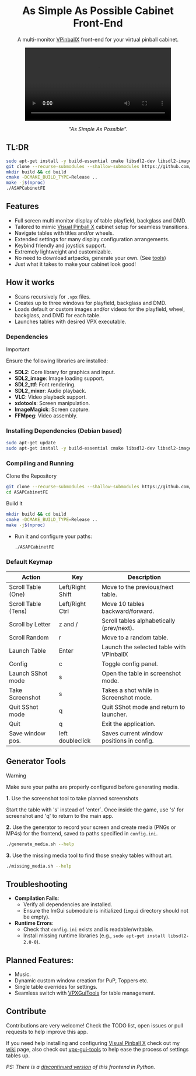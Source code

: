 <h1 align="center">As Simple As Possible Cabinet Front-End</h1>

<p align="center">A multi-monitor <a href="https://github.com/vpinball/vpinball">VPinballX</a> front-end for your virtual pinball cabinet.</p>

<div align="center">
  <video src="https://github.com/user-attachments/assets/019e4170-94f2-464c-9209-4754ba87a029" width="400" />
</div>

<p align="center"><i>"As Simple As Possible".</i></p>

## TL:DR
```sh
sudo apt-get install -y build-essential cmake libsdl2-dev libsdl2-image-dev libsdl2-ttf-dev libsdl2-mixer-dev libvlc-dev xdotools imagemagick ffmpeg
git clone --recurse-submodules --shallow-submodules https://github.com/surtarso/ASAPCabinetFE.git && cd ASAPCabinetFE
mkdir build && cd build
cmake -DCMAKE_BUILD_TYPE=Release ..
make -j$(nproc)
./ASAPCabinetFE
```

## Features
- Full screen multi monitor display of table playfield, backglass and DMD.
- Tailored to mimic [Visual Pinball X](https://github.com/vpinball/vpinball) cabinet setup for seamless transitions.
- Navigate tables with titles and/or wheels.
- Extended settings for many display configuration arrangements.
- Keybind friendly and joystick support.
- Extremely lightweight and customizable.
- No need to download artpacks, generate your own. (See [tools](#generator-tools))
- Just what it takes to make your cabinet look good!

## How it works
- Scans recursively for `.vpx` files.
- Creates up to three windows for playfield, backglass and DMD.
- Loads default or custom images and/or videos for the playfield, wheel, backglass, and DMD for each table.
- Launches tables with desired VPX executable.

### Dependencies
> [!IMPORTANT]
> Ensure the following libraries are installed:
> - **SDL2**: Core library for graphics and input.
> - **SDL2_image**: Image loading support.
> - **SDL2_ttf**: Font rendering.
> - **SDL2_mixer**: Audio playback.
> - **VLC**: Video playback support.
> - **xdotools**: Screen manipulation.
> - **ImageMagick**: Screen capture.
> - **FFMpeg**: Video assembly.

### Installing Dependencies (Debian based)
```sh
sudo apt-get update
sudo apt-get install -y build-essential cmake libsdl2-dev libsdl2-image-dev libsdl2-ttf-dev libsdl2-mixer-dev libvlc-dev xdotools imagemagick ffmpeg
```

### Compiling and Running

Clone the Repository
```sh
git clone --recurse-submodules --shallow-submodules https://github.com/surtarso/ASAPCabinetFE.git
cd ASAPCabinetFE
```

Build it
```sh
mkdir build && cd build
cmake -DCMAKE_BUILD_TYPE=Release ..
make -j$(nproc)
```

- Run it and configure your paths:
  ```sh
  ./ASAPCabinetFE
  ```

### Default Keymap
| Action             |        Key       | Description                               |
|--------------------|------------------|-------------------------------------------|
| Scroll Table (One) | Left/Right Shift | Move to the previous/next table.          |
| Scroll Table (Tens)| Left/Right Ctrl  | Move 10 tables backward/forward.          |
| Scroll by Letter   | z and /          | Scroll tables alphabetically (prev/next). |
| Scroll Random      | r                | Move to a random table.                   |
| Launch Table       | Enter            | Launch the selected table with VPinballX  |
| Config             | c                | Toggle config panel.                      |
| Launch SShot mode  | s                | Open the table in screenshot mode.        |
| Take Screenshot    | s                | Takes a shot while in Screenshot mode.    |
| Quit SShot mode    | q                | Quit SShot mode and return to launcher.   |
| Quit               | q                | Exit the application.                     |
| Save window pos.   | left doubleclick | Saves current window positions in config. |

## Generator Tools
> [!WARNING]
> Make sure your paths are properly configured before generating media.

**1.** Use the screenshot tool to take planned screenshots

Start the table with 's' instead of 'enter´. Once inside the game, use 's' for screenshot and 'q' to return to the main app.

**2.** Use the generator to record your screen and create media (PNGs or MP4s) for the frontend, saved to paths specified in `config.ini`.
```sh
./generate_media.sh --help
```

**3.** Use the missing media tool to find those sneaky tables without art.
```sh
./missing_media.sh --help
```

## Troubleshooting
- **Compilation Fails**:
  - Verify all dependencies are installed.
  - Ensure the ImGui submodule is initialized (`imgui` directory should not be empty).
- **Runtime Errors**:
  - Check that `config.ini` exists and is readable/writable.
  - Install missing runtime libraries (e.g., `sudo apt-get install libsdl2-2.0-0`).

## Planned Features:
- Music.
- Dynamic custom window creation for PuP, Toppers etc.
- Single table overrides for settings.
- Seamless switch with [VPXGuiTools](https://github.com/surtarso/vpx-gui-tools) for table management.

## Contribute
Contributions are very welcome! Check the TODO list, open issues or pull requests to help improve this app.

If you need help installing and configuring [Visual Pinball X](https://github.com/vpinball/vpinball) check out my [wiki](https://github.com/surtarso/vpx-gui-tools/wiki/Visual-Pinball-X-on-Debian-Linux) page, also check out [vpx-gui-tools](https://github.com/surtarso/vpx-gui-tools/) to help ease the process of settings tables up.

_PS: There is a [discontinued version](https://github.com/surtarso/asap-cabinet-fe) of this frontend in Python._
